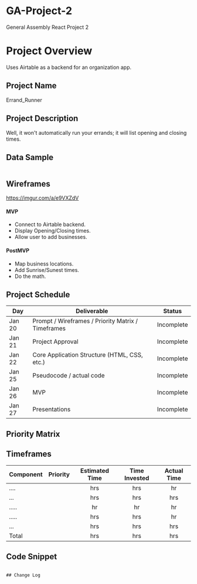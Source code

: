 # GA-Project-2

General Assembly React Project 2

# Project Overview

Uses Airtable as a backend for an organization app. 

## Project Name

Errand_Runner 

## Project Description

Well, it won't automatically run your errands; it will list opening and closing times. 

## Data Sample

```

```

## Wireframes

https://imgur.com/a/e9VXZdV


#### MVP

- Connect to Airtable backend.
- Display Opening/Closing times.
- Allow user to add businesses. 

#### PostMVP

- Map business locations.
- Add Sunrise/Sunest times. 
- Do the math. 

## Project Schedule



| Day    | Deliverable                                        | Status     |
| ------ | -------------------------------------------------- | ---------- |
| Jan 20 | Prompt / Wireframes / Priority Matrix / Timeframes | Incomplete |
| Jan 21 | Project Approval                                   | Incomplete |
| Jan 22 | Core Application Structure (HTML, CSS, etc.)       | Incomplete |
| Jan 25 | Pseudocode / actual code                           | Incomplete |
| Jan 26 | MVP                                                | Incomplete |
| Jan 27 | Presentations                                      | Incomplete |

## Priority Matrix



## Timeframes

| Component | Priority | Estimated Time | Time Invested | Actual Time |
| --------- | :------: | :------------: | :-----------: | :---------: |
| ....      |          |        hrs     |       hrs     |       hr    |
| ...       |          |        hrs     |       hrs     |       hrs   |
| .....     |          |        hr      |       hr      |       hr    |
| .....     |          |       hrs      |       hrs     |       hr    |
| ...       |          |        hrs     |       hrs     |       hrs   |
| Total     |          |        hrs     |       hrs     |       hrs   |

## Code Snippet



```

## Change Log


```
